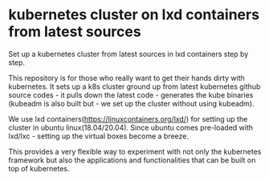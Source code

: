 # kubernetes cluster on lxd containers from latest sources
Set up a kubernetes cluster from latest sources in lxd containers step by step.

This repository is for those who really want to get their hands dirty with kubernetes. It sets up a k8s cluster ground up from latest kubernetes github source codes - it pulls down the latest code - generates the kube binaries (kubeadm is also built but - we set up the cluster without using kubeadm). 

We use lxd containers(https://linuxcontainers.org/lxd/) for setting up the cluster in ubuntu linux(18.04/20.04). Since ubuntu comes pre-loaded with lxd/lxc - setting up the virtual boxes become a breeze.

This provides a very flexible way to experiment with not only the kubernetes framework but also the applications and functionalities that can be built on top of kubernetes.


